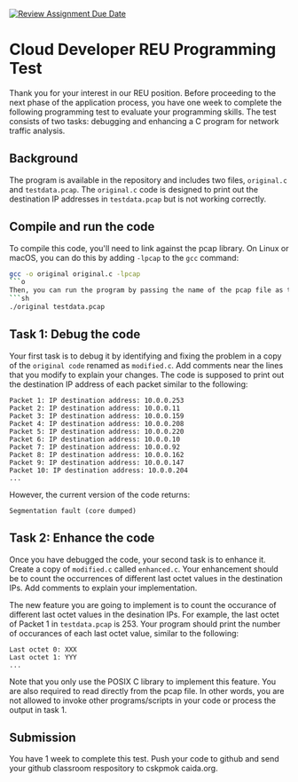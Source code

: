 [![Review Assignment Due Date](https://classroom.github.com/assets/deadline-readme-button-22041afd0340ce965d47ae6ef1cefeee28c7c493a6346c4f15d667ab976d596c.svg)](https://classroom.github.com/a/sTWZcGok)
# Cloud Developer REU Programming Test
Thank you for your interest in our REU position. Before proceeding to the next phase of the application process, you have one week to complete the following programming test to evaluate your programming skills. The test consists of two tasks: debugging and enhancing a C program for network traffic analysis.
## Background
The program is available in the repository and includes two files, `original.c` and `testdata.pcap`. The `original.c` code is designed to print out the destination IP addresses in `testdata.pcap` but is not working correctly. 


## Compile and run the code
To compile this code, you'll need to link against the pcap library. On Linux or macOS, you can do this by adding `-lpcap` to the `gcc` command:
```sh
gcc -o original original.c -lpcap
```o
Then, you can run the program by passing the name of the pcap file as the command line argument:
```sh
./original testdata.pcap
```
## Task 1: Debug the code
Your first task is to debug it by identifying and fixing the problem in a copy of the `original code` renamed as `modified.c`. Add comments near the lines that you modify to explain your changes.
The code is supposed to print out the destination IP address of each packet similar to the following:
```
Packet 1: IP destination address: 10.0.0.253
Packet 2: IP destination address: 10.0.0.11
Packet 3: IP destination address: 10.0.0.159
Packet 4: IP destination address: 10.0.0.208
Packet 5: IP destination address: 10.0.0.220
Packet 6: IP destination address: 10.0.0.10
Packet 7: IP destination address: 10.0.0.92
Packet 8: IP destination address: 10.0.0.162
Packet 9: IP destination address: 10.0.0.147
Packet 10: IP destination address: 10.0.0.204
...
```
However, the current version of the code returns: 
```
Segmentation fault (core dumped)
```

## Task 2: Enhance the code
Once you have debugged the code, your second task is to enhance it. Create a copy of `modified.c` called `enhanced.c`. Your enhancement should be to count the occurrences of different last octet values in the destination IPs. Add comments to explain your implementation.

The new feature you are going to implement is to count the occurance of different last octet values in the desination IPs. For example, the last octet of Packet 1 in `testdata.pcap` is 253. Your program should print the number of occurances of each last octet value, similar to the following:
```
Last octet 0: XXX
Last octet 1: YYY
...
```
Note that you only use the POSIX C library to implement this feature. You are also required to read directly from the pcap file. In other words, you are not allowed to invoke other programs/scripts in your code or process the output in task 1.

## Submission
You have 1 week to complete this test. Push your code to github and send your github classroom respository to cskpmok <AT> caida.org. 
